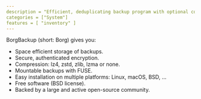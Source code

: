 ```yaml
---
description = "Efficient, deduplicating backup program with optional compression and secure encryption."
categories = ["System"]
features = [ "inventory" ]
---
```

BorgBackup (short: Borg) gives you:

- Space efficient storage of backups.
- Secure, authenticated encryption.
- Compression: lz4, zstd, zlib, lzma or none.
- Mountable backups with FUSE.
- Easy installation on multiple platforms: Linux, macOS, BSD, …
- Free software (BSD license).
- Backed by a large and active open-source community.
